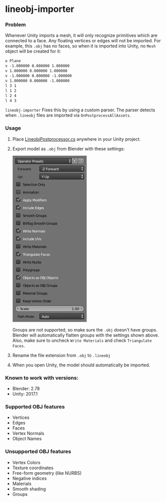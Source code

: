 # lineobj-importer
### Problem
Whenever Unity imports a mesh, it will only recognize primitives which are connected to a face. Any floating vertices or edges will not be imported. For example, this `.obj` has no faces, so when it is imported into Unity, no `Mesh` object will be created for it:
```
o Plane
v -1.000000 0.000000 1.000000
v 1.000000 0.000000 1.000000
v -1.000000 0.000000 -1.000000
v 1.000000 0.000000 -1.000000
l 3 1
l 1 2
l 2 4
l 4 3
```
`lineobj-importer` Fixes this by using a custom parser. The parser detects when `.lineobj` files are imported via `OnPostprocessAllAssets`.

### Usage
1. Place [LineobjPostprocessor.cs](examples/basic-usage/Assets/LineobjPostprocessor.cs) anywhere in your Unity project.
1. Export model as `.obj` from Blender with these settings:

    ![Blender export settings](/examples/readme/blender-export-settings.jpg?raw=true "Blender export settings")

    Groups are not supported, so make sure the `.obj` doesn't have groups. Blender will automatically flatten groups with the settings shown above.  
    Also, make sure to uncheck `Write Materials` and check `Triangulate Faces`.

2. Rename the file extension from `.obj` to `.lineobj`

3. When you open Unity, the model should automatically be imported.

### Known to work with versions:
* Blender: 2.78
* Unity: 2017.1

### Supported OBJ features
* Vertices
* Edges
* Faces
* Vertex Normals
* Object Names

### Unsupported OBJ features
* Vertex Colors
* Texture coordinates
* Free-form geometry (like NURBS)
* Negative indices
* Materials
* Smooth shading
* Groups